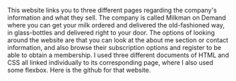 This website links you to three different pages regarding the company's information and what they sell. The company is called Milkman on Demand where you can get your milk ordered and delivered the old-fashioned way, in glass-bottles and delivered right to your door.
The options of looking around the website are that you can look at the about me section or contact information, and also browse their subscription options and register to be able to obtain a membership.
I used three different documents of HTML and CSS all linked individually to its corresponding page, where I also used some flexbox. 
Here is the github for that website. 